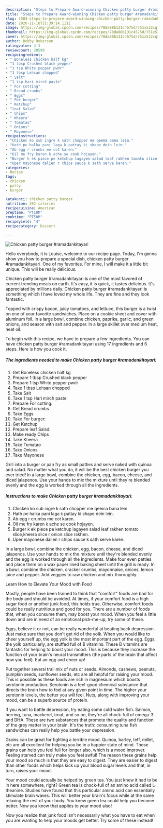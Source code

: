 ```yaml
---
description: "Steps to Prepare Award-winning Chicken patty burger #ramadankitayari"
title: "Steps to Prepare Award-winning Chicken patty burger #ramadankitayari"
slug: 2504-steps-to-prepare-award-winning-chicken-patty-burger-ramadankitayari
date: 2020-11-18T21:39:14.111Z
image: https://img-global.cpcdn.com/recipes/78da88b131c4575d/751x532cq70/chicken-patty-burger-ramadankitayari-recipe-main-photo.jpg
thumbnail: https://img-global.cpcdn.com/recipes/78da88b131c4575d/751x532cq70/chicken-patty-burger-ramadankitayari-recipe-main-photo.jpg
cover: https://img-global.cpcdn.com/recipes/78da88b131c4575d/751x532cq70/chicken-patty-burger-ramadankitayari-recipe-main-photo.jpg
author: Bobby Roberson
ratingvalue: 4.1
reviewcount: 20590
recipeingredient:
- " Boneless chicken half kg"
- "1 tbsp Crushed black pepper"
- "1 tsp White pepper pwdr"
- "1 tbsp Lehsan chopped"
- " Salt"
- "1 tsp Hari mirch paste"
- " For cotting"
- " Bread crumbs"
- " Eggs"
- " For burger"
- " Ketchup"
- "leaf Salad"
- " Chips"
- " Kheera"
- " Tomatao"
- " Onions"
- " Mayonese"
recipeinstructions:
- "Chicken ko sub ingre k sath chopper me qeema bana lein."
- "Hath pe halka pani laga k pattay ki shape dein lein."
- "Ab egg r crumbs me cot karen."
- "Oil me fry karen k ache se cook hojayen."
- "Burger k ek piece pe ketchup lagayen salad leaf rakhen tomato slice,kheera slice r onion slice rakhen."
- "Uper mayonese dalien r chips sauce k sath serve karen."
categories:
- Recipe
tags:
- chicken
- patty
- burger

katakunci: chicken patty burger 
nutrition: 202 calories
recipecuisine: American
preptime: "PT18M"
cooktime: "PT50M"
recipeyield: "4"
recipecategory: Dessert

---
```



![Chicken patty burger #ramadankitayari](https://img-global.cpcdn.com/recipes/78da88b131c4575d/751x532cq70/chicken-patty-burger-ramadankitayari-recipe-main-photo.jpg)

Hello everybody, it is Louise, welcome to our recipe page. Today, I'm gonna show you how to prepare a special dish, chicken patty burger #ramadankitayari. One of my favorites. For mine, I will make it a little bit unique. This will be really delicious.

Chicken patty burger #ramadankitayari is one of the most favored of current trending meals on earth. It's easy, it is quick, it tastes delicious. It's appreciated by millions daily. Chicken patty burger #ramadankitayari is something which I have loved my whole life. They are fine and they look fantastic.

Topped with crispy bacon, juicy tomatoes, and lettuce, this burger is a twist on one of your favorite sandwiches. Place on a cookie sheet and cover with aluminum foil. In a large bowl, combine chicken, paprika, garlic, and green onions, and season with salt and pepper. In a large skillet over medium heat, heat oil.


To begin with this recipe, we have to prepare a few ingredients. You can have chicken patty burger #ramadankitayari using 17 ingredients and 6 steps. Here is how you cook it.

<!--inarticleads1-->

##### The ingredients needed to make Chicken patty burger #ramadankitayari:

1. Get  Boneless chicken half kg
1. Prepare 1 tbsp Crushed black pepper
1. Prepare 1 tsp White pepper pwdr
1. Take 1 tbsp Lehsan chopped
1. Take  Salt
1. Take 1 tsp Hari mirch paste
1. Prepare  For cotting:
1. Get  Bread crumbs
1. Take  Eggs
1. Take  For burger:
1. Get  Ketchup
1. Prepare leaf Salad
1. Make ready  Chips
1. Take  Kheera
1. Take  Tomatao
1. Take  Onions
1. Take  Mayonese


Grill into a burger or pan fry as small patties and serve naked with quinoa and salad. No matter what you do, it will be the best chicken burger you ever tried! In a large bowl, combine the chicken, egg, bacon, cheese, and diced jalapenos. Use your hands to mix the mixture until they&#39;re blended evenly and the egg is worked through all the ingredients. 

<!--inarticleads2-->

##### Instructions to make Chicken patty burger #ramadankitayari:

1. Chicken ko sub ingre k sath chopper me qeema bana lein.
1. Hath pe halka pani laga k pattay ki shape dein lein.
1. Ab egg r crumbs me cot karen.
1. Oil me fry karen k ache se cook hojayen.
1. Burger k ek piece pe ketchup lagayen salad leaf rakhen tomato slice,kheera slice r onion slice rakhen.
1. Uper mayonese dalien r chips sauce k sath serve karen.


In a large bowl, combine the chicken, egg, bacon, cheese, and diced jalapenos. Use your hands to mix the mixture until they&#39;re blended evenly and the egg is worked through all the ingredients. Make four even patties and place them on a wax paper lined baking sheet until the grill is ready. In a bowl, combine the chicken, cracker crumbs, mayonnaise, onions, lemon juice and pepper. Add veggies to raw chicken and mix thoroughly. 

Learn How to Elevate Your Mood with Food


Mostly, people have been trained to think that "comfort" foods are bad for the body and should be avoided. At times, if your comfort food is a high sugar food or another junk food, this holds true. Otherwise, comfort foods could be really nutritious and good for you. There are a number of foods that, when you consume them, may boost your mood. When you feel a little down and are in need of an emotional pick-me-up, try some of these.

Eggs, believe it or not, can be really wonderful at beating back depression. Just make sure that you don't get rid of the yolk. When you would like to cheer yourself up, the egg yolk is the most important part of the egg. Eggs, the yolk particularly, are stuffed full of B vitamins. These B vitamins are fantastic for helping to boost your mood. This is because they increase the function of your brain's neural transmitters (the parts of the brain that affect how you feel). Eat an egg and cheer up!

Put together several trail mix of nuts or seeds. Almonds, cashews, peanuts, pumpkin seeds, sunflower seeds, etc are all helpful for raising your mood. This is possible as these foods are rich in magnesium which boosts serotonin production. Serotonin is a feel-good chemical substance that directs the brain how to feel at any given point in time. The higher your serotonin levels, the better you will feel. Nuts, along with improving your mood, can be a superb source of protein.

If you want to battle depression, try eating some cold water fish. Salmon, herring, tuna, mackerel, trout, and so on, they're all chock-full of omega-3 and DHA. These are two substances that promote the quality and function of the grey matter in your brain. It's the truth: consuming tuna fish sandwiches can really help you battle your depression. 

Grains can be great for fighting a terrible mood. Quinoa, barley, teff, millet, etc are all excellent for helping you be in a happier state of mind. These grains can help you feel full for longer also, which is a mood improver. Feeling starved can truly make you feel awful! The reason these grains help your mood so much is that they are easy to digest. They are easier to digest than other foods which helps kick up your blood sugar levels and that, in turn, raises your mood.

Your mood could actually be helped by green tea. You just knew it had to be in here somewhere, right? Green tea is chock-full of an amino acid called L-theanine. Studies have found that this particular amino acid can essentially stimulate brain waves. This will better your brain's focus while at the same relaxing the rest of your body. You knew green tea could help you become better. Now you know that applies to your mood also!

Now you realize that junk food isn't necessarily what you have to eat when you are wanting to help your moods get better. Try some of these instead!

